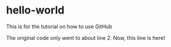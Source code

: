 # hello-world
This is for the tutorial on how to use GitHub

The original code only went to about line 2. Now, this line is here!
